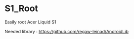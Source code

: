 S1_Root
=======

Easily root Acer Liquid S1

Needed library : https://github.com/regaw-leinad/AndroidLib
